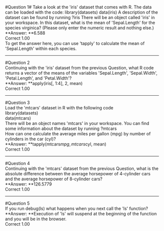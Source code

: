 #Question 1#
Take a look at the 'iris' dataset that comes with R. The data can be loaded with the code:
library(datasets)
data(iris)
A description of the dataset can be found by running
?iris
There will be an object called 'iris' in your workspace. In this dataset, what is the mean of 'Sepal.Length' for the species virginica? (Please only enter the numeric result and nothing else.)  
**Answer: **6.588	 
Correct	1.00  
To get the answer here, you can use 'tapply' to calculate the mean of 'Sepal.Length' within each species. 
  
---
#Question 2  
Continuing with the 'iris' dataset from the previous Question, what R code returns a vector of the means of the variables 'Sepal.Length', 'Sepal.Width', 'Petal.Length', and 'Petal.Width'?  
**Answer: **apply(iris[, 1:4], 2, mean)	  
Correct	1.00  
  
---
#Question 3  
Load the 'mtcars' dataset in R with the following code  
library(datasets)  
data(mtcars)  
There will be an object names 'mtcars' in your workspace. You can find some information about the dataset by running
?mtcars  
How can one calculate the average miles per gallon (mpg) by number of cylinders in the car (cyl)?  
**Answer: **tapply(mtcars$mpg, mtcars$cyl, mean)	  
Correct	1.00  
  
---
#Question 4  
Continuing with the 'mtcars' dataset from the previous Question, what is the absolute difference between the average horsepower of 4-cylinder cars and the average horsepower of 8-cylinder cars?  
**Answer: **126.5779	  
Correct	1.00  
  
---
#Question 5  
If you run debug(ls)   what happens when you next call the 'ls' function?    
**Answer: **Execution of 'ls' will suspend at the beginning of the function and you will be in the browser.    
Correct	1.00  
  
